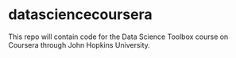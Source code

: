 # datasciencecoursera
This repo will contain code for the Data Science Toolbox course on Coursera through John Hopkins University. 
